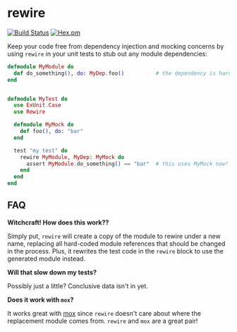 rewire
===

[![Build Status](https://travis-ci.org/stephanos/rewire.svg?branch=master)](https://travis-ci.org/stephanos/rewire)
[![Hex.pm](https://img.shields.io/hexpm/v/rewire.svg)](https://hex.pm/packages/rewire)

Keep your code free from dependency injection and mocking concerns by using `rewire` in your unit tests to stub out any module dependencies:

```elixir
defmodule MyModule do
  def do_something(), do: MyDep.foo()          # the dependency is hard-wired
end


defmodule MyTest do
  use ExUnit.Case
  use Rewire

  defmodule MyMock do
    def foo(), do: "bar"
  end

  test "my test" do
    rewire MyModule, MyDep: MyMock do
      assert MyModule.do_something() == "bar"  # this uses MyMock now!
    end
  end
end
```

## FAQ

**Witchcraft! How does this work??**

Simply put, `rewire` will create a copy of the module to rewire under a new name, replacing all hard-coded module references that should be changed in the process. Plus, it rewrites the test code in the `rewire` block to use the generated module instead.

**Will that slow down my tests?**

Possibly just a little? Conclusive data isn't in yet.

**Does it work with `mox`?**

It works great with [mox](https://github.com/dashbitco/mox) since `rewire` doesn't care about where the replacement module comes from. `rewire` and `mox` are a great pair!
